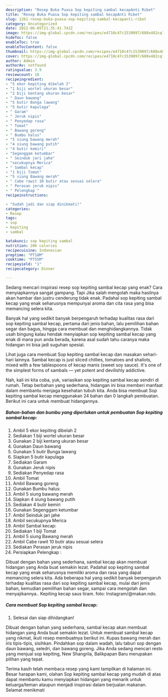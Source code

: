 ```yaml
---
description: "Resep Buka Puasa Sop kepiting sambal kecapAnti Ribet"
title: "Resep Buka Puasa Sop kepiting sambal kecapAnti Ribet"
slug: 1261-resep-buka-puasa-sop-kepiting-sambal-kecapanti-ribet
category: Uncategorized
date: 2022-06-05T21:35:41.742Z
image: https://img-global.cpcdn.com/recipes/e4710c47c1539097/680x482cq70/sop-kepiting-sambal-kecap-foto-resep-utama.jpg
hideToc: false
enableToc: true
enableTocContent: false
thumbnail: https://img-global.cpcdn.com/recipes/e4710c47c1539097/680x482cq70/sop-kepiting-sambal-kecap-foto-resep-utama.jpg
cover: https://img-global.cpcdn.com/recipes/e4710c47c1539097/680x482cq70/sop-kepiting-sambal-kecap-foto-resep-utama.jpg
author: Admin
authorAv: notfound
ratingvalue: 3.9
reviewcount: 18
recipeingredient:
- "5 ekor kepiting dibelah 2"
- "1 biji wortel ukuran besar"
- "2 biji kentang ukuran besar"
- " Daun bawang"
- "5 butir Bunga lawang"
- "5 butir kapulaga"
- " Garam"
- " Jeruk nipis"
- " Penyedap rasa"
- " Tomat"
- " Bawang goreng"
- " Bumbu halus"
- "5 siung bawang merah"
- "4 siung bawang putih"
- "4 butir kemiri"
- "Segenggam ketumbar"
- " Seinduk jari jahe"
- "secukupnya Merica"
- " Sambal kecap"
- "1 biji Tomat"
- "5 siung Bawang merah"
- " Cabe rawit 10 butir atau sesuai selera"
- " Perasan jeruk nipis"
- " Pelengkap "
recipeinstructions:

- "Sudah jadi dan siap dinikmati!"
categories:
- Resep
tags:
- sop
- kepiting
- sambal

katakunci: sop kepiting sambal 
nutrition: 206 calories
recipecuisine: Indonesian
preptime: "PT18M"
cooktime: "PT55M"
recipeyield: "1"
recipecategory: Dinner

---
```



Sedang mencari inspirasi resep sop kepiting sambal kecap yang enak? Cara menyiapkannya sangat gampang. Tapi Jika salah mengolah maka hasilnya akan hambar dan justru cenderung tidak enak. Padahal sop kepiting sambal kecap yang enak seharusnya mempunyai aroma dan cita rasa yang bisa memancing selera kita.


Banyak hal yang sedikit banyak berpengaruh terhadap kualitas rasa dari sop kepiting sambal kecap, pertama dari jenis bahan, lalu pemilihan bahan segar dan bagus, hingga cara membuat dan menghidangkannya. Tidak usah bingung kalau hendak menyiapkan sop kepiting sambal kecap yang enak di mana pun anda berada, karena asal sudah tahu caranya maka hidangan ini bisa jadi suguhan spesial.

Lihat juga cara membuat Sop kepiting sambal kecap dan masakan sehari-hari lainnya. Sambal kecap is just sliced chillies, tomatoes and shallots, mixed with a few tablespoons of kecap manis (sweet soy sauce). It&#39;s one of the simplest forms of sambals — yet potent and devilishly addictive.


Nah, kali ini kita coba, yuk, variasikan sop kepiting sambal kecap sendiri di rumah. Tetap berbahan yang sederhana, hidangan ini bisa memberi manfaat dalam membantu menjaga kesehatan tubuh kita. Anda bisa membuat Sop kepiting sambal kecap menggunakan 24 bahan dan 0 langkah pembuatan. Berikut ini cara untuk membuat hidangannya.

<!--inarticleads1-->

##### Bahan-bahan dan bumbu yang diperlukan untuk pembuatan Sop kepiting sambal kecap:

1. Ambil 5 ekor kepiting dibelah 2
1. Sediakan 1 biji wortel ukuran besar
1. Gunakan 2 biji kentang ukuran besar
1. Gunakan  Daun bawang
1. Gunakan 5 butir Bunga lawang
1. Siapkan 5 butir kapulaga
1. Sediakan  Garam
1. Gunakan  Jeruk nipis
1. Sediakan  Penyedap rasa
1. Ambil  Tomat
1. Ambil  Bawang goreng
1. Gunakan  Bumbu halus:
1. Ambil 5 siung bawang merah
1. Siapkan 4 siung bawang putih
1. Sediakan 4 butir kemiri
1. Gunakan Segenggam ketumbar
1. Ambil  Seinduk jari jahe
1. Ambil secukupnya Merica
1. Ambil  Sambal kecap:
1. Sediakan 1 biji Tomat
1. Ambil 5 siung Bawang merah
1. Ambil  Cabe rawit 10 butir atau sesuai selera
1. Sediakan  Perasan jeruk nipis
1. Persiapkan  Pelengkap :


Dibuat dengan bahan yang sederhana, sambal kecap akan membuat hidangan yang Anda buat semakin lezat. Padahal sop kepiting sambal kecap yang enak seharusnya memiliki aroma dan rasa yang dapat memancing selera kita. Ada beberapa hal yang sedikit banyak berpengaruh terhadap kualitas rasa dari sop kepiting sambal kecap, mulai dari jenis bahan, kemudian pemilihan bahan segar, sampai cara mengolah dan menyajikannya.. Kepiting kecap saus tiram. foto: Instagram/@makan.ndo. 

<!--inarticleads2-->

##### Cara membuat Sop kepiting sambal kecap:


1. Selesai dan siap dihidangkan!

Dibuat dengan bahan yang sederhana, sambal kecap akan membuat hidangan yang Anda buat semakin lezat. Untuk membuat sambal kecap yang nikmat, ikuti resep membuatnya berikut ini. Kupas bawang merah dan iris tipis-tipis, sisihkan. Pindahkan sop dalam wadah, lalu taburi sop dengan daun bawang, seledri, dan bawang goreng. Jika Anda sedang mencari resto yang menjual sop kepiting, New Shangrila, Balikpapan Baru merupakan pilihan yang tepat. 

Terima kasih telah membaca resep yang kami tampilkan di halaman ini. Besar harapan kami, olahan Sop kepiting sambal kecap yang mudah di atas dapat membantu kamu menyiapkan hidangan yang menarik untuk keluarga/teman ataupun menjadi inspirasi dalam berjualan makanan. Selamat menikmati
